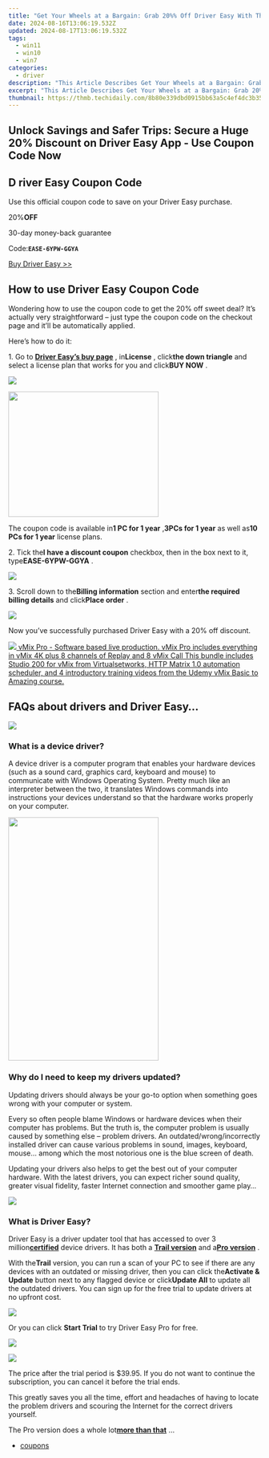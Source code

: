 ```yaml
---
title: "Get Your Wheels at a Bargain: Grab 20%% Off Driver Easy With This Official Coupon!"
date: 2024-08-16T13:06:19.532Z
updated: 2024-08-17T13:06:19.532Z
tags:
  - win11
  - win10
  - win7
categories:
  - driver
description: "This Article Describes Get Your Wheels at a Bargain: Grab 20%% Off Driver Easy With This Official Coupon!"
excerpt: "This Article Describes Get Your Wheels at a Bargain: Grab 20%% Off Driver Easy With This Official Coupon!"
thumbnail: https://thmb.techidaily.com/8b80e339dbd0915bb63a5c4ef4dc3b35128d5a8fefa5d8cd2d10ef2a2fa6ce03.jpg
---
```


## Unlock Savings and Safer Trips: Secure a Huge 20% Discount on Driver Easy App - Use Coupon Code Now

## **D** river Easy Coupon Code

 Use this official coupon code to save on your Driver Easy purchase.

 20%**OFF**

30-day money-back guarantee

 Code:**`EASE-6YPW-GGYA`**

[Buy Driver Easy >>](https://tools.techidaily.com/drivereasy/download/)

>

## How to use Driver Easy Coupon Code

 Wondering how to use the coupon code to get the 20% off sweet deal? It’s actually very straightforward – just type the coupon code on the checkout page and it’ll be automatically applied.

Here’s how to do it:

 1\. Go to **[Driver Easy’s buy page](https://tools.techidaily.com/drivereasy/download/)**  , in**License** , click**the down triangle** and select a license plan that works for you and click**BUY NOW** .

![](https://images.drivereasy.com/wp-content/uploads/2019/01/image-56-1024x716.png)
<!-- affiliate ads begin -->
<a href="https://modlily.sjv.io/c/5597632/1997817/17059" target="_top" id="1997817"><img src="//a.impactradius-go.com/display-ad/17059-1997817" border="0" alt="" width="300" height="250"/></a><img height="0" width="0" src="https://imp.pxf.io/i/5597632/1997817/17059" style="position:absolute;visibility:hidden;" border="0" />
<!-- affiliate ads end -->

 The coupon code is available in**1 PC for 1 year** ,**3PCs for 1 year** as well as**10 PCs for 1 year** license plans.

 2\. Tick the**I have a discount coupon** checkbox, then in the box next to it, type**EASE-6YPW-GGYA** .

![](https://images.drivereasy.com/wp-content/uploads/2019/01/image-57.png)

 3\. Scroll down to the**Billing information** section and enter**the required billing details** and click**Place order** .

![](https://images.drivereasy.com/wp-content/uploads/2019/01/image-59.png)

 Now you’ve successfully purchased Driver Easy with a 20% off discount.

<!-- affiliate ads begin -->
<a href="https://secure.2checkout.com/order/checkout.php?PRODS=30901410&QTY=1&AFFILIATE=108875&CART=1"> <img src="https://secure.avangate.com/images/merchant/ce9a6fb2becc2d235e62b125e9260102/products/copy_1_copy_vMixCallScreenshot1-large.jpg" border="0"> vMix Pro - Software based live production. vMix Pro includes everything in vMix 4K plus 8 channels of Replay and 8 vMix Call 
This bundle includes Studio 200 for vMix from Virtualsetworks, HTTP Matrix 1.0 automation scheduler, and 4 introductory training videos from the Udemy vMix Basic to Amazing course. </a>
<!-- affiliate ads end -->
## FAQs about drivers and Driver Easy…

<!-- affiliate ads begin -->
<a href="https://store.revouninstaller.com/order/checkout.php?PRODS=27889512&QTY=1&AFFILIATE=108875&CART=1"><img src="https://secure.avangate.com/images/merchant/4282ec8de8c9be897e7aff4aa231b1a4/728__90.jpg" border="0"></a>
<!-- affiliate ads end -->
### What is a device driver?

 A device driver is a computer program that enables your hardware devices  
 (such as a sound card, graphics card, keyboard and mouse) to communicate with Windows Operating System. Pretty much like an interpreter between the two, it translates Windows commands into instructions your devices understand so that the hardware works properly on your computer.

<!-- affiliate ads begin -->
<a href="https://zonlipartnershipprogram.pxf.io/c/5597632/1611407/17882" target="_top" id="1611407"><img src="//a.impactradius-go.com/display-ad/17882-1611407" border="0" alt="" width="300" height="485"/></a><img height="0" width="0" src="https://imp.pxf.io/i/5597632/1611407/17882" style="position:absolute;visibility:hidden;" border="0" />
<!-- affiliate ads end -->
### Why do I need to keep my drivers updated?

 Updating drivers should always be your go-to option when something goes wrong with your computer or system.

 Every so often people blame Windows or hardware devices when their computer has problems. But the truth is, the computer problem is usually caused by something else – problem drivers. An outdated/wrong/incorrectly installed driver can cause various problems in sound, images, keyboard, mouse… among which the most notorious one is the blue screen of death.

 Updating your drivers also helps to get the best out of your computer hardware. With the latest drivers, you can expect richer sound quality, greater visual fidelity, faster Internet connection and smoother game play…

<!-- affiliate ads begin -->
<a href="https://shop.systoolsgroup.com/affiliate.php?ACCOUNT=SYSTOOBY&AFFILIATE=108875&PATH=https%3A%2F%2Fwww.systoolsgroup.com%3FAFFILIATE%3D108875%26RESOURCE%3D%2BSysTools%2BPDF%2BUnlocker"><img src="https://www.systoolsgroup.com/box/pdf-unlocker.png" border="0"></a>
<!-- affiliate ads end -->
### What is Driver Easy?

 Driver Easy is a driver updater tool that has accessed to over 3 million[**certified**](https://tools.techidaily.com/drivereasy/download/) device drivers. It has both a **[Trail version](https://tools.techidaily.com/drivereasy/download/)**  and a[**Pro version**](https://tools.techidaily.com/drivereasy/download/) .

 With the**Trail** version, you can run a scan of your PC to see if there are any devices with an outdated or missing driver, then you can click the**Activate & Update** button next to any flagged device or click**Update All** to update all the outdated drivers. You can sign up for the free trial to update drivers at no upfront cost.

![](https://www.drivereasy.com/wp-content/uploads/2024/07/image.png)

 Or you can click **Start Trial** to try Driver Easy Pro for free.

![](https://www.drivereasy.com/wp-content/uploads/2024/07/image-1.png)
<!-- affiliate ads begin -->
<a href="https://secure.2checkout.com/order/checkout.php?PRODS=4940317&QTY=1&AFFILIATE=108875&CART=1"><img src="https://secure.avangate.com/images/merchant/333ac5d90817d69113471fbb6e531bee/sps-partnership-728x90eng.png" border="0"></a>
<!-- affiliate ads end -->

 The price after the trial period is $39.95\. If you do not want to continue the subscription, you can cancel it before the trial ends.

 This greatly saves you all the time, effort and headaches of having to locate the problem drivers and scouring the Internet for the correct drivers yourself.

 The Pro version does a whole lot[**more than that**](https://tools.techidaily.com/drivereasy/download/) …

* [coupons](https://tools.techidaily.com/drivereasy/download/)

<ins class="adsbygoogle"
     style="display:block"
     data-ad-format="autorelaxed"
     data-ad-client="ca-pub-7571918770474297"
     data-ad-slot="1223367746"></ins>



<ins class="adsbygoogle"
     style="display:block"
     data-ad-client="ca-pub-7571918770474297"
     data-ad-slot="8358498916"
     data-ad-format="auto"
     data-full-width-responsive="true"></ins>


